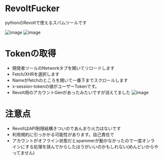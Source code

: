 # RevoltFucker
pythonのRevoltで使えるスパムツールです

![image](https://user-images.githubusercontent.com/67917586/160219979-c99c5705-7ca1-4378-8890-4446d0f99d7d.png)
![image](https://user-images.githubusercontent.com/67917586/160219993-6a312099-a606-4653-a610-0b6ee60d1c30.png)

# Tokenの取得
- 開発者ツールのNetworkタブを開いてリロードします
- Fetch/XHRを選択します
- Nameがfetchのところを開いて一番下までスクロールします
- x-session-tokenの値がユーザーTokenです。
- Revolt用のアカウントGenがあったみたいですが消えてました
![image](https://github.com/user-attachments/assets/735ad96b-1c00-4d1b-9764-6ee1cca9beab)

# 注意点
- RevoltはAPI制限結構きついのであんまり火力はないです
- 利用規約に引っかかる可能性があります。自己責任で
- アカウントがオフライン状態だとspammerが動かなかったので一度オンラインにする処理を挟んでからしたほうがいいのかもしれない(めんどいからやってません)
